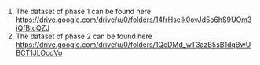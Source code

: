 1. The dataset of phase 1 can be found here https://drive.google.com/drive/u/0/folders/14frHscik0ovJd5o6hS9UOm3iQfBtcQZJ
2. The dataset of phase 2 can be found here https://drive.google.com/drive/u/0/folders/1QeDMd_wT3azB5sB1dqBwUBCT1JLOcdVo
